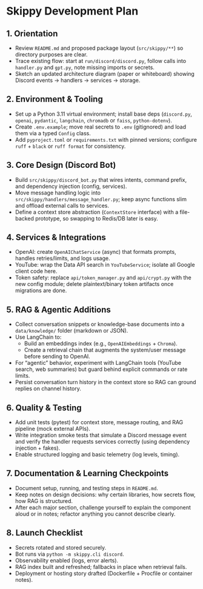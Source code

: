 # Skippy Development Plan

## 1. Orientation
- Review `README.md` and proposed package layout (`src/skippy/**`) so directory purposes are clear.
- Trace existing flow: start at `run/discord/discord.py`, follow calls into `handler.py` and `gpt.py`, note missing imports or secrets.
- Sketch an updated architecture diagram (paper or whiteboard) showing Discord events → handlers → services → storage.

## 2. Environment & Tooling
- Set up a Python 3.11 virtual environment; install base deps (`discord.py`, `openai`, `pydantic`, `langchain`, `chromadb` or `faiss`, `python-dotenv`).
- Create `.env.example`; move real secrets to `.env` (gitignored) and load them via a typed `Config` class.
- Add `pyproject.toml` or `requirements.txt` with pinned versions; configure `ruff` + `black` or `ruff format` for consistency.

## 3. Core Design (Discord Bot)
- Build `src/skippy/discord_bot.py` that wires intents, command prefix, and dependency injection (config, services).
- Move message handling logic into `src/skippy/handlers/message_handler.py`; keep async functions slim and offload external calls to services.
- Define a context store abstraction (`ContextStore` interface) with a file-backed prototype, so swapping to Redis/DB later is easy.

## 4. Services & Integrations
- OpenAI: create `OpenAIChatService` (async) that formats prompts, handles retries/limits, and logs usage.
- YouTube: wrap the Data API search in `YouTubeService`; isolate all Google client code here.
- Token safety: replace `api/token_manager.py` and `api/crypt.py` with the new config module; delete plaintext/binary token artifacts once migrations are done.

## 5. RAG & Agentic Additions
- Collect conversation snippets or knowledge-base documents into a `data/knowledge/` folder (markdown or JSON).
- Use LangChain to:
  - Build an embeddings index (e.g., `OpenAIEmbeddings` + `Chroma`).
  - Create a retrieval chain that augments the system/user message before sending to OpenAI.
- For “agentic” behavior, experiment with LangChain tools (YouTube search, web summaries) but guard behind explicit commands or rate limits.
- Persist conversation turn history in the context store so RAG can ground replies on channel history.

## 6. Quality & Testing
- Add unit tests (pytest) for context store, message routing, and RAG pipeline (mock external APIs).
- Write integration smoke tests that simulate a Discord message event and verify the handler requests services correctly (using dependency injection + fakes).
- Enable structured logging and basic telemetry (log levels, timing).

## 7. Documentation & Learning Checkpoints
- Document setup, running, and testing steps in `README.md`.
- Keep notes on design decisions: why certain libraries, how secrets flow, how RAG is structured.
- After each major section, challenge yourself to explain the component aloud or in notes; refactor anything you cannot describe clearly.

## 8. Launch Checklist
- Secrets rotated and stored securely.
- Bot runs via `python -m skippy.cli discord`.
- Observability enabled (logs, error alerts).
- RAG index built and refreshed; fallbacks in place when retrieval fails.
- Deployment or hosting story drafted (Dockerfile + Procfile or container notes).
